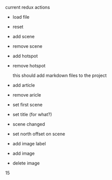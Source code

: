 
current redux actions

- load file
- reset
- add scene
- remove scene
- add hotspot
- remove hotspot
  
  this should add markdown files to the project
- add article
- remove aricle
  
- set first scene
- set title (for what?)
- scene changed 
- set north offset on scene
  
- add image label
- add image
- delete image

15